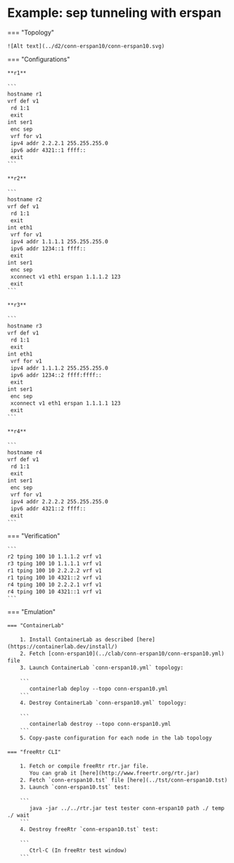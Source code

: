 # Example: sep tunneling with erspan

=== "Topology"

    ![Alt text](../d2/conn-erspan10/conn-erspan10.svg)

=== "Configurations"

    **r1**

    ```
    hostname r1
    vrf def v1
     rd 1:1
     exit
    int ser1
     enc sep
     vrf for v1
     ipv4 addr 2.2.2.1 255.255.255.0
     ipv6 addr 4321::1 ffff::
     exit
    ```

    **r2**

    ```
    hostname r2
    vrf def v1
     rd 1:1
     exit
    int eth1
     vrf for v1
     ipv4 addr 1.1.1.1 255.255.255.0
     ipv6 addr 1234::1 ffff::
     exit
    int ser1
     enc sep
     xconnect v1 eth1 erspan 1.1.1.2 123
     exit
    ```

    **r3**

    ```
    hostname r3
    vrf def v1
     rd 1:1
     exit
    int eth1
     vrf for v1
     ipv4 addr 1.1.1.2 255.255.255.0
     ipv6 addr 1234::2 ffff:ffff::
     exit
    int ser1
     enc sep
     xconnect v1 eth1 erspan 1.1.1.1 123
     exit
    ```

    **r4**

    ```
    hostname r4
    vrf def v1
     rd 1:1
     exit
    int ser1
     enc sep
     vrf for v1
     ipv4 addr 2.2.2.2 255.255.255.0
     ipv6 addr 4321::2 ffff::
     exit
    ```

=== "Verification"

    ```
    r2 tping 100 10 1.1.1.2 vrf v1
    r3 tping 100 10 1.1.1.1 vrf v1
    r1 tping 100 10 2.2.2.2 vrf v1
    r1 tping 100 10 4321::2 vrf v1
    r4 tping 100 10 2.2.2.1 vrf v1
    r4 tping 100 10 4321::1 vrf v1
    ```

=== "Emulation"

    === "ContainerLab"

        1. Install ContainerLab as described [here](https://containerlab.dev/install/)  
        2. Fetch [conn-erspan10](../clab/conn-erspan10/conn-erspan10.yml) file  
        3. Launch ContainerLab `conn-erspan10.yml` topology:  

        ```
           containerlab deploy --topo conn-erspan10.yml  
        ```
        4. Destroy ContainerLab `conn-erspan10.yml` topology:  

        ```
           containerlab destroy --topo conn-erspan10.yml  
        ```
        5. Copy-paste configuration for each node in the lab topology

    === "freeRtr CLI"

        1. Fetch or compile freeRtr rtr.jar file.  
           You can grab it [here](http://www.freertr.org/rtr.jar)  
        2. Fetch `conn-erspan10.tst` file [here](../tst/conn-erspan10.tst)  
        3. Launch `conn-erspan10.tst` test:  

        ```
           java -jar ../../rtr.jar test tester conn-erspan10 path ./ temp ./ wait
        ```
        4. Destroy freeRtr `conn-erspan10.tst` test:  

        ```
           Ctrl-C (In freeRtr test window)
        ```


